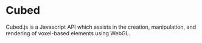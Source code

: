 # Cubed
Cubed.js is a Javascript API which assists in the creation, manipulation, and rendering of voxel-based elements using WebGL.
